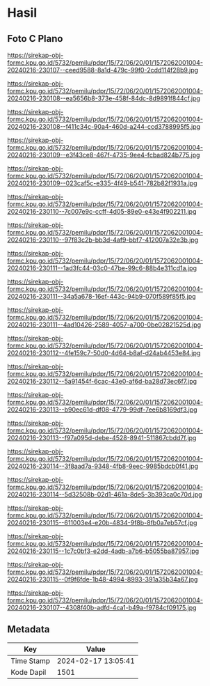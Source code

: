 # Hasil

## Foto C Plano

https://sirekap-obj-formc.kpu.go.id/5732/pemilu/pdpr/15/72/06/20/01/1572062001004-20240216-230107--ceed9588-8a1d-479c-99f0-2cdd114f28b9.jpg

https://sirekap-obj-formc.kpu.go.id/5732/pemilu/pdpr/15/72/06/20/01/1572062001004-20240216-230108--ea5656b8-373e-458f-84dc-8d9891f844cf.jpg

https://sirekap-obj-formc.kpu.go.id/5732/pemilu/pdpr/15/72/06/20/01/1572062001004-20240216-230108--f411c34c-90a4-460d-a244-ccd3788995f5.jpg

https://sirekap-obj-formc.kpu.go.id/5732/pemilu/pdpr/15/72/06/20/01/1572062001004-20240216-230109--e3f43ce8-467f-4735-9ee4-fcbad824b775.jpg

https://sirekap-obj-formc.kpu.go.id/5732/pemilu/pdpr/15/72/06/20/01/1572062001004-20240216-230109--023caf5c-e335-4f49-b541-782b82f1931a.jpg

https://sirekap-obj-formc.kpu.go.id/5732/pemilu/pdpr/15/72/06/20/01/1572062001004-20240216-230110--7c007e9c-ccff-4d05-89e0-e43e4f902211.jpg

https://sirekap-obj-formc.kpu.go.id/5732/pemilu/pdpr/15/72/06/20/01/1572062001004-20240216-230110--97f83c2b-bb3d-4af9-bbf7-412007a32e3b.jpg

https://sirekap-obj-formc.kpu.go.id/5732/pemilu/pdpr/15/72/06/20/01/1572062001004-20240216-230111--1ad3fc44-03c0-47be-99c6-88b4e311cd1a.jpg

https://sirekap-obj-formc.kpu.go.id/5732/pemilu/pdpr/15/72/06/20/01/1572062001004-20240216-230111--34a5a678-16ef-443c-94b9-070f589f85f5.jpg

https://sirekap-obj-formc.kpu.go.id/5732/pemilu/pdpr/15/72/06/20/01/1572062001004-20240216-230111--4ad10426-2589-4057-a700-0be02821525d.jpg

https://sirekap-obj-formc.kpu.go.id/5732/pemilu/pdpr/15/72/06/20/01/1572062001004-20240216-230112--4fe159c7-50d0-4d64-b8af-d24ab4453e84.jpg

https://sirekap-obj-formc.kpu.go.id/5732/pemilu/pdpr/15/72/06/20/01/1572062001004-20240216-230112--5a91454f-6cac-43e0-af6d-ba28d73ec6f7.jpg

https://sirekap-obj-formc.kpu.go.id/5732/pemilu/pdpr/15/72/06/20/01/1572062001004-20240216-230113--b90ec61d-df08-4779-99df-7ee6b8169df3.jpg

https://sirekap-obj-formc.kpu.go.id/5732/pemilu/pdpr/15/72/06/20/01/1572062001004-20240216-230113--f97a095d-debe-4528-8941-511867cbdd7f.jpg

https://sirekap-obj-formc.kpu.go.id/5732/pemilu/pdpr/15/72/06/20/01/1572062001004-20240216-230114--3f8aad7a-9348-4fb8-9eec-9985bdcb0f41.jpg

https://sirekap-obj-formc.kpu.go.id/5732/pemilu/pdpr/15/72/06/20/01/1572062001004-20240216-230114--5d32508b-02d1-461a-8de5-3b393ca0c70d.jpg

https://sirekap-obj-formc.kpu.go.id/5732/pemilu/pdpr/15/72/06/20/01/1572062001004-20240216-230115--611003e4-e20b-4834-9f8b-8fb0a7eb57cf.jpg

https://sirekap-obj-formc.kpu.go.id/5732/pemilu/pdpr/15/72/06/20/01/1572062001004-20240216-230115--1c7c0bf3-e2dd-4adb-a7b6-b5055ba87957.jpg

https://sirekap-obj-formc.kpu.go.id/5732/pemilu/pdpr/15/72/06/20/01/1572062001004-20240216-230115--0f9f6fde-1b48-4994-8993-391a35b34a67.jpg

https://sirekap-obj-formc.kpu.go.id/5732/pemilu/pdpr/15/72/06/20/01/1572062001004-20240216-230107--4308f40b-adfd-4ca1-b49a-f9784cf09175.jpg


## Metadata

| Key        | Value               |
| ---------- | ------------------- |
| Time Stamp | 2024-02-17 13:05:41 |
| Kode Dapil | 1501                |



